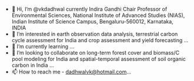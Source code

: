 - 👋 Hi, I’m @vkdadhwal currently Indira Gandhi Chair Professor of Environmental Sciences, National Institute of Advanced Studies (NIAS), Indian Institute of Science Campus, Bengaluru-560012, Karnataka, INDIA
- 👀 I’m interested in earth observation data analysis, terrestrial carbon cycle assessment for India and crop assessment and yield forecasting ...
- 🌱 I’m currently learning ...
- 💞️ I’m looking to collaborate on long-term forest cover and biomass/C pool modeling for India and spatial-temporal assessment of soil organic carbon in India ...
- 📫 How to reach me - dadhwalvk@hotmail.com...

<!---
vkdadhwal/vkdadhwal is a ✨ special ✨ reposi tory because its `README.md` (this file) appears on your GitHub profile.
You can click the Preview link to take a look at your changes.
--->
